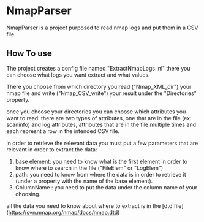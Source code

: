 # NmapParser

NmapParser is a project purposed to read nmap logs and put them in a CSV file.

## How To use
 The project creates a config file named "ExtractNmapLogs.ini" there you can choose what logs you want extract and what values.
 
 There you choose from which directory you read ("Nmap_XML_dir") your nmap file and write ("Nmap_CSV_write") your result under the "Directories" property.
 
 once you choose your directories you can choose which attributes you want to read. there are two types of attributes, one that are in the file (ex: scaninfo) 
 and log attributes, attributes that are in the file multiple times and each represnt a row in the intended CSV file.
 
 in order to retrieve the relevant data you must put a few parameters that are relevant in order to extract the data:
 
 1. base element: you need to know what is the first element in order to know where to search in the file ("FileElem" or "LogElem")
 2. path: you need to know from where the data is in order to retrieve it (under a property with the name of the base element). 
 3. ColumnName : you need to put the data under the column name of your choosing.
 
all the data you need to know about where to extract is in the [dtd file] (https://svn.nmap.org/nmap/docs/nmap.dtd)
 
